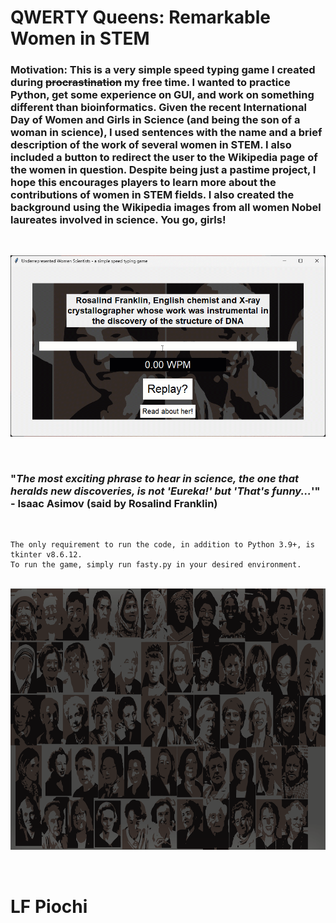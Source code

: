 
# **QWERTY Queens: Remarkable Women in STEM**
<p>

### **Motivation**: This is a very simple speed typing game I created during ~~procrastination~~ my free time. I wanted to practice Python, get some experience on GUI, and work on something different than bioinformatics. Given the recent International Day of Women and Girls in Science (and being the son of a woman in science), I used sentences with the name and a brief description of the work of several women in STEM. I also included a button to redirect the user to the Wikipedia page of the women in question. Despite being just a pastime project, I hope this encourages players to learn more about the contributions of women in STEM fields. I also created the background using the Wikipedia images from all women Nobel laureates involved in science. You go, girls!

</br>
<p align = "center"

![](testgif.gif)

</br>

### "*The most exciting phrase to hear in science, the one that heralds new discoveries, is not 'Eureka!' but 'That's funny...*'" - Isaac Asimov (said by Rosalind Franklin)

</p>
</br>

```
The only requirement to run the code, in addition to Python 3.9+, is tkinter v8.6.12.
To run the game, simply run fasty.py in your desired environment.
```

<p align="center">
</br>
<img src="bg.png" alt="drawing" width="977" height ="418"/>
</p>
</br>

# LF Piochi